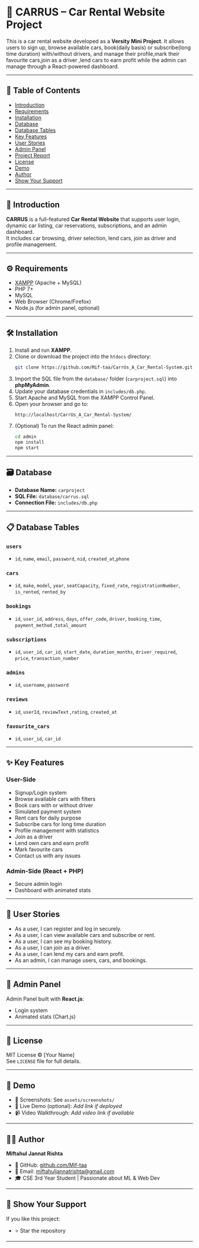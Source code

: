 # 🚗 CARRUS – Car Rental Website Project

This is a car rental website developed as a **Versity Mini Project**. It allows users to sign up, browse available cars, book(daily basis) or subscribe(long time duration) with/without drivers, and manage their profile,mark their favourite cars,join as a driver ,lend cars to earn profit  while the admin can manage through a React-powered dashboard.

---

## 📑 Table of Contents

- [Introduction](#introduction)
- [Requirements](#requirements)
- [Installation](#installation)
- [Database](#database)
- [Database Tables](#database-tables)
- [Key Features](#key-features)
- [User Stories](#user-stories)
- [Admin Panel](#admin-panel)
- [Project Report](#project-report)
- [License](#license)
- [Demo](#demo)
- [Author](#author)
- [Show Your Support](#show-your-support)

---

## 📌 Introduction

**CARRUS** is a full-featured **Car Rental Website** that supports user login, dynamic car listing, car reservations, subscriptions, and an admin dashboard.  
It includes car browsing, driver selection, lend cars, join as driver and profile management.

---

## ⚙️ Requirements

- [XAMPP](https://www.apachefriends.org/) (Apache + MySQL)
- PHP 7+
- MySQL
- Web Browser (Chrome/Firefox)
- Node.js (for admin panel, optional)

---

## 🛠️ Installation

1. Install and run **XAMPP**.
2. Clone or download the project into the `htdocs` directory:
   ```bash
   git clone https://github.com/Mif-taa/CarrUs_A_Car_Rental-System.git
   ```
3. Import the SQL file from the `database/` folder (`carproject.sql`) into **phpMyAdmin**.
4. Update your database credentials in `includes/db.php`.
5. Start Apache and MySQL from the XAMPP Control Panel.
6. Open your browser and go to:
   ```
   http://localhost/CarrUs_A_Car_Rental-System/
   ```
7. (Optional) To run the React admin panel:
   ```bash
   cd admin
   npm install
   npm start
   ```

---

## 🗃️ Database

- **Database Name:** `carproject`
- **SQL File:** `database/carrus.sql`
- **Connection File:** `includes/db.php`

---

## 📋 Database Tables

### `users`
- `id`, `name`, `email`, `password`, `nid`, `created_at`,`phone`

### `cars`
- `id`, `make`, `model`, `year`, `seatCapacity`, `fixed_rate`, `registrationNumber`, `is_rented`, `rented_by`

### `bookings`
- `id`, `user_id`, `address`, `days`, `offer_code`, `driver`, `booking_time`, `payment_method` ,`total_amount`

### `subscriptions`
- `id`, `user_id`, `car_id`, `start_date`, `duration_months`, `driver_required`, `price`, `transaction_number`

### `admins`
- `id`, `username`, `password`

### `reviews`
- `id`, `userId`, `reviewText` ,`rating`, `created_at`

### `favourite_cars`
- `id`, `user_id`, `car_id`
---

## ✨ Key Features

### User-Side
- Signup/Login system
- Browse available cars with filters
- Book cars with or without driver
- Simulated payment system
- Rent cars for daily purpose
- Subscribe cars for long time duration
- Profile management with statistics
- Join as a driver
- Lend own cars and earn profit
- Mark favourite cars
- Contact us with any issues

### Admin-Side (React + PHP)
- Secure admin login
- Dashboard with animated stats

---

## 👤 User Stories

- As a user, I can register and log in securely.
- As a user, I can view available cars and subscribe or rent.
- As a user, I can see my booking history.
- As a user, I can join as a driver.
- As a user, I can lend my cars and earn profit.
- As an admin, I can manage users, cars, and bookings.

---

## 📄 Admin Panel

Admin Panel built with **React.js**:
- Login system
- Animated stats (Chart.js)
---

## 📄 License

MIT License © [Your Name]  
See `LICENSE` file for full details.

---

## 🎥 Demo

- 📸 Screenshots: See `assets/screenshots/`
- 🔗 Live Demo (optional): _Add link if deployed_
- 📹 Video Walkthrough: _Add video link if available_

---

## 👨‍💻 Author

**Miftahul Jannat Rishta**  
- 🔗 GitHub: [github.com/Mif-taa](https://github.com/Mif-taa)  
- 📧 Email: miftahuljannatrishta@gmail.com  
- 🎓 CSE 3rd Year Student | Passionate about ML & Web Dev

---

## 🙌 Show Your Support

If you like this project:
- ⭐ Star the repository

---
